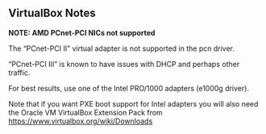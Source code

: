 VirtualBox Notes
-----------------

**NOTE: AMD PCnet-PCI NICs not supported**

The “PCnet-PCI II” virtual adapter is not supported in the pcn driver.

“PCnet-PCI III” is known to have issues with DHCP and perhaps other
traffic.

For best results, use one of the Intel PRO/1000 adapters (e1000g
driver).

Note that if you want PXE boot support for Intel adapters you will also
need the Oracle VM VirtualBox Extension Pack from
<https://www.virtualbox.org/wiki/Downloads>
